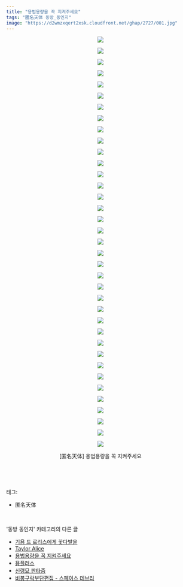 ```yaml
---
title: "용법용량을 꼭 지켜주세요"
tags: "匿名天体 동방_동인지"
image: "https://d2wmzxqert2xsk.cloudfront.net/ghap/2727/001.jpg"
---
```

<div class="article">
<p style="text-align: center; clear: none; float: none;"><img src="{{ site.imgserver11 }}/ghap/2727/001.jpg"/></p>
<p style="text-align: center; clear: none; float: none;"><img src="{{ site.imgserver11 }}/ghap/2727/002.jpg"/></p>
<p style="text-align: center; clear: none; float: none;"><img src="{{ site.imgserver11 }}/ghap/2727/003.jpg"/></p>
<p style="text-align: center; clear: none; float: none;"><img src="{{ site.imgserver11 }}/ghap/2727/004.jpg"/></p>
<p style="text-align: center; clear: none; float: none;"><img src="{{ site.imgserver11 }}/ghap/2727/005.jpg"/></p>
<p style="text-align: center; clear: none; float: none;"><img src="{{ site.imgserver11 }}/ghap/2727/006.jpg"/></p>
<p style="text-align: center; clear: none; float: none;"><img src="{{ site.imgserver11 }}/ghap/2727/007.jpg"/></p>
<p style="text-align: center; clear: none; float: none;"><img src="{{ site.imgserver11 }}/ghap/2727/008.jpg"/></p>
<p style="text-align: center; clear: none; float: none;"><img src="{{ site.imgserver11 }}/ghap/2727/009.jpg"/></p>
<p style="text-align: center; clear: none; float: none;"><img src="{{ site.imgserver11 }}/ghap/2727/010.jpg"/></p>
<p style="text-align: center; clear: none; float: none;"><img src="{{ site.imgserver11 }}/ghap/2727/011.jpg"/></p>
<p style="text-align: center; clear: none; float: none;"><img src="{{ site.imgserver11 }}/ghap/2727/012.jpg"/></p>
<p style="text-align: center; clear: none; float: none;"><img src="{{ site.imgserver11 }}/ghap/2727/013.jpg"/></p>
<p style="text-align: center; clear: none; float: none;"><img src="{{ site.imgserver11 }}/ghap/2727/014.jpg"/></p>
<p style="text-align: center; clear: none; float: none;"><img src="{{ site.imgserver11 }}/ghap/2727/015.jpg"/></p>
<p style="text-align: center; clear: none; float: none;"><img src="{{ site.imgserver11 }}/ghap/2727/016.jpg"/></p>
<p style="text-align: center; clear: none; float: none;"><img src="{{ site.imgserver11 }}/ghap/2727/017.jpg"/></p>
<p style="text-align: center; clear: none; float: none;"><img src="{{ site.imgserver11 }}/ghap/2727/018.jpg"/></p>
<p style="text-align: center; clear: none; float: none;"><img src="{{ site.imgserver11 }}/ghap/2727/019.jpg"/></p>
<p style="text-align: center; clear: none; float: none;"><img src="{{ site.imgserver11 }}/ghap/2727/020.jpg"/></p>
<p style="text-align: center; clear: none; float: none;"><img src="{{ site.imgserver11 }}/ghap/2727/021.jpg"/></p>
<p style="text-align: center; clear: none; float: none;"><img src="{{ site.imgserver11 }}/ghap/2727/022.jpg"/></p>
<p style="text-align: center; clear: none; float: none;"><img src="{{ site.imgserver11 }}/ghap/2727/023.jpg"/></p>
<p style="text-align: center; clear: none; float: none;"><img src="{{ site.imgserver11 }}/ghap/2727/024.jpg"/></p>
<p style="text-align: center; clear: none; float: none;"><img src="{{ site.imgserver11 }}/ghap/2727/025.jpg"/></p>
<p style="text-align: center; clear: none; float: none;"><img src="{{ site.imgserver11 }}/ghap/2727/026.jpg"/></p>
<p style="text-align: center; clear: none; float: none;"><img src="{{ site.imgserver11 }}/ghap/2727/027.jpg"/></p>
<p style="text-align: center; clear: none; float: none;"><img src="{{ site.imgserver11 }}/ghap/2727/028.jpg"/></p>
<p style="text-align: center; clear: none; float: none;"><img src="{{ site.imgserver11 }}/ghap/2727/029.jpg"/></p>
<p style="text-align: center; clear: none; float: none;"><img src="{{ site.imgserver11 }}/ghap/2727/030.jpg"/></p>
<p style="text-align: center; clear: none; float: none;"><img src="{{ site.imgserver11 }}/ghap/2727/031.jpg"/></p>
<p style="text-align: center; clear: none; float: none;"><img src="{{ site.imgserver11 }}/ghap/2727/032.jpg"/></p>
<p style="text-align: center; clear: none; float: none;"><img src="{{ site.imgserver11 }}/ghap/2727/033.jpg"/></p>
<p style="text-align: center; clear: none; float: none;"><img src="{{ site.imgserver11 }}/ghap/2727/034.jpg"/></p>
<p style="text-align: center; clear: none; float: none;"><img src="{{ site.imgserver11 }}/ghap/2727/035.jpg"/></p>
<p style="text-align: center; clear: none; float: none;"><img src="{{ site.imgserver11 }}/ghap/2727/036.jpg"/></p>
<p style="text-align: center; clear: none; float: none;"><img src="{{ site.imgserver11 }}/ghap/2727/037.jpg"/></p>
<p style="text-align: center; clear: none; float: none;">[匿名天体] 용법용량을 꼭 지켜주세요</p>
<p><br/></p>
</div><br/>
<div class="tagTrail">
<p>태그: </p>
<ul>
<li>匿名天体</li>
</ul>
</div><br/>
<div class="another">
<p>'동방 동인지' 카테고리의 다른 글</p>
<ul>
<li><a href="/ghap_2729">기욤 드 로리스에게 꽃다발을</a></li>
<li><a href="/ghap_2728">Taylor Alice</a></li>
<li><a href="/ghap_2727">용법용량을 꼭 지켜주세요</a></li>
<li><a href="/ghap_2726">묭플러스</a></li>
<li><a href="/ghap_2720">신령묘 판타즘</a></li>
<li><a href="/ghap_2719">비봉구락부단편집 - 스페이스 데브리</a></li>
</ul>
</div><br/>
<div class="cb_module cb_fluid">
<div class="cb_wrt cb_profile">
</div><!-- commentList close -->
</div><br/>
